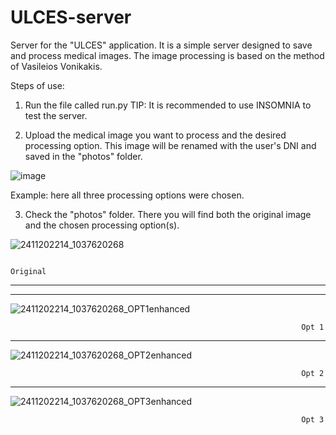 # ULCES-server
Server for the "ULCES" application. It is a simple server designed to save and process medical images. The image processing is based on the method of Vasileios Vonikakis.


Steps of use:

1. Run the file called run.py 
TIP: It is recommended to use INSOMNIA to test the server.

2. Upload the medical image you want to process and the desired processing option. This image will be renamed with the user's DNI and saved in the "photos" folder. 



![image](https://user-images.githubusercontent.com/114007171/204752982-1bdea9bf-45bd-4725-b400-afdf81a8cc6d.png)



Example: here all three processing options were chosen.
                            
                            
                            


3. Check the "photos" folder. There you will find both the original image and the chosen processing option(s).








![2411202214_1037620268](https://user-images.githubusercontent.com/114007171/204748158-613b9a05-8871-496f-bb29-546d0ed4d0f4.JPG)
                                                                   
                                                                   
                                                                   Original
----------------------------------------------------------------------------------------------------------------------------------------------
*********************************************************************************************************************************************
![2411202214_1037620268_OPT1enhanced](https://user-images.githubusercontent.com/114007171/204748623-b7976547-a059-4e29-aa29-c1effbcda8ca.JPG)

                                                                     Opt 1 
*********************************************************************************************************************************************

![2411202214_1037620268_OPT2enhanced](https://user-images.githubusercontent.com/114007171/204748743-c87b4ab9-67a6-4885-b3a3-b46d85311be3.JPG)

                                                                     Opt 2
*********************************************************************************************************************************************
![2411202214_1037620268_OPT3enhanced](https://user-images.githubusercontent.com/114007171/204748822-b3e8b764-95ae-4dc2-bf9e-dcfb9d5403d4.JPG)

                                                                     Opt 3
